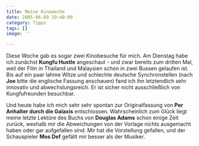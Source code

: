 ```yaml
---
title: Meine Kinowoche
date: 2005-06-09 19:48:09
category: Tipps
tags: []
image: ''

---
```


Diese Woche gab es sogar zwei Kinobesuche für mich. Am Dienstag habe ich zunächst **Kungfu Hustle** angeschaut - und zwar bereits zum dritten Mal, weil der Film in Thailand und Malaysien schon in zwei Bussen gelaufen ist. Bis auf ein paar lahme Witze und schlechte deutsche Synchronstellen (nach **Joe** bitte die englische Fassung anschauen) fand ich ihn letztendlich sehr innovativ und abwechslungsreich. Er ist sicher nicht ausschließlich von Kungfufreunden besuchbar.

Und heute habe ich mich sehr sehr spontan zur Originalfassung von **Per Anhalter durch die Galaxis** entschlossen. Wahrscheinlich zum Glück liegt meine letzte Lektüre des Buchs von **Douglas Adams** schon einige Zeit zurück, weshalb mir die Abweichungen von der Vorlage nichts ausgemacht haben oder gar aufgefallen sind. Mir hat die Vorstellung gefallen, und der Schauspieler **Mos Def** gefällt mir besser als der Musiker.
